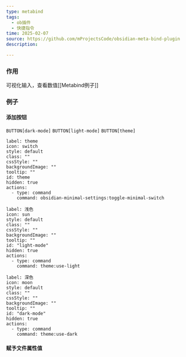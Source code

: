 ```yaml
---
type: metabind
tags:
  - ob插件
  - 快捷指令
time: 2025-02-07
source: https://github.com/mProjectsCode/obsidian-meta-bind-plugin
description: 

---
```

### 作用
可视化输入，查看数值[[Metabind例子]]

### 例子
#### 添加按钮
`BUTTON[dark-mode]` `BUTTON[light-mode]` `BUTTON[theme]`

```meta-bind-button
label: theme
icon: switch
style: default
class: ""
cssStyle: ""
backgroundImage: ""
tooltip: ""
id: theme
hidden: true
actions:
  - type: command
    command: obsidian-minimal-settings:toggle-minimal-switch

```

```meta-bind-button
label: 浅色
icon: sun
style: default
class: ""
cssStyle: ""
backgroundImage: ""
tooltip: ""
id: "light-mode"
hidden: true
actions:
  - type: command
    command: theme:use-light

```

```meta-bind-button
label: 深色
icon: moon
style: default
class: ""
cssStyle: ""
backgroundImage: ""
tooltip: ""
id: "dark-mode"
hidden: true
actions:
  - type: command
    command: theme:use-dark

```
#### 赋予文件属性值

#### 
